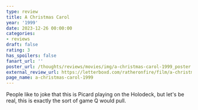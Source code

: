 ```yaml
---
type: review
title: A Christmas Carol
year: '1999'
date: 2023-12-26 00:00:00
categories:
- reviews
draft: false
rating: 3
has_spoilers: false
fanart_url: ''
poster_url: /thoughts/reviews/movies/img/a-christmas-carol-1999_poster.png
external_review_url: https://letterboxd.com/ratheronfire/film/a-christmas-carol-1999/
page_name: a-christmas-carol-1999
---
```


People like to joke that this is Picard playing on the Holodeck, but let's be real, this is exactly the sort of game Q would pull.

